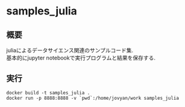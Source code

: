 # samples_julia

## 概要

juliaによるデータサイエンス関連のサンプルコード集.  
基本的にjupyter notebookで実行プログラムと結果を保存する.  

## 実行

```
docker build -t samples_julia .
docker run -p 8888:8888 -v `pwd`:/home/jovyan/work samples_julia
```
